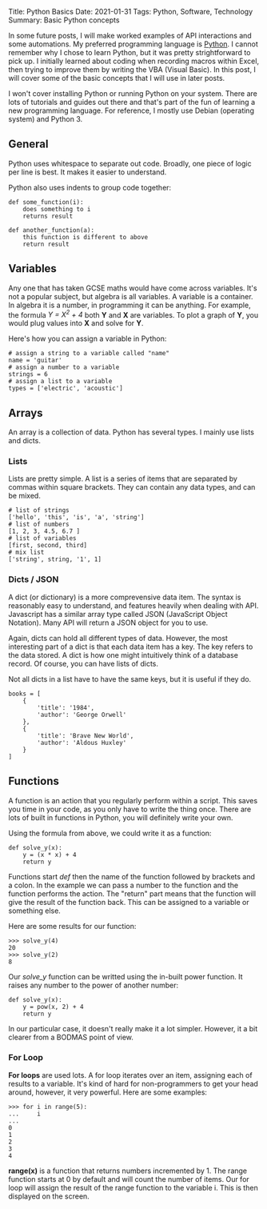 Title: Python Basics
Date: 2021-01-31
Tags: Python, Software, Technology
Summary: Basic Python concepts

In some future posts, I will make worked examples of API interactions and some automations. My preferred programming language is [Python](https://python.org). I cannot remember why I chose to learn Python, but it was pretty strightforward to pick up. I initially learned about coding when recording macros within Excel, then trying to improve them by writing the VBA (Visual Basic). In this post, I will cover some of the basic concepts that I will use in later posts.

I won't cover installing Python or running Python on your system. There are lots of tutorials and guides out there and that's part of the fun of learning a new programming language. For reference, I mostly use Debian (operating system) and Python 3.

## General

Python uses whitespace to separate out code. Broadly, one piece of logic per line is best. It makes it easier to understand.

Python also uses indents to group code together:

~~~
def some_function(i):
	does something to i
	returns result
~~~

~~~	
def another_function(a):
	this function is different to above
	return result
~~~

## Variables

Any one that has taken GCSE maths would have come across variables. It's not a popular subject, but algebra is all variables. A variable is a container. In algebra it is a number, in programming it can be anything. For example, the formula *Y = X<sup>2</sup> + 4* both **Y** and **X** are variables. To plot a graph of **Y**, you would plug values into **X** and solve for **Y**.

Here's how you can assign a variable in Python:

~~~
# assign a string to a variable called "name"
name = 'guitar'
# assign a number to a variable
strings = 6
# assign a list to a variable
types = ['electric', 'acoustic']
~~~

## Arrays

An array is a collection of data. Python has several types. I mainly use lists and dicts.

### Lists

Lists are pretty simple. A list is a series of items that are separated by commas within square brackets. They can contain any data types, and can be mixed.
	
~~~
# list of strings
['hello', 'this', 'is', 'a', 'string']
# list of numbers
[1, 2, 3, 4.5, 6.7 ]
# list of variables
[first, second, third]
# mix list
['string', string, '1', 1]
~~~

### Dicts / JSON

A dict (or dictionary) is a more comprevensive data item. The syntax is reasonably easy to understand, and features heavily when dealing with API. Javascript has a similar array type called JSON (JavaScript Object Notation). Many API will return a JSON object for you to use.

Again, dicts can hold all different types of data. However, the most interesting part of a dict is that each data item has a key. The key refers to the data stored. A dict is how one might intuitively think of a database record. Of course, you can have lists of dicts.

Not all dicts in a list have to have the same keys, but it is useful if they do.

~~~
books = [
	{
		'title': '1984',
		'author': 'George Orwell'
	},
	{
		'title': 'Brave New World',
		'author': 'Aldous Huxley'
	}
]
~~~

## Functions

A function is an action that you regularly perform within a script. This saves you time in your code, as you only have to write the thing once. There are lots of built in functions in Python, you will definitely write your own.

Using the formula from above, we could write it as a function:
	
~~~
def solve_y(x):
	y = (x * x) + 4
	return y
~~~

Functions start *def* then the name of the function followed by brackets and a colon. In the example we can pass a number to the function and the function performs the action. The "return" part means that the function will give the result of the function back. This can be assigned to a variable or something else.

Here are some results for our function:

~~~	
>>> solve_y(4)
20
>>> solve_y(2)
8
~~~

Our *solve_y* function can be writted using the in-built power function. It raises any number to the power of another number:

~~~
def solve_y(x):
	y = pow(x, 2) + 4
	return y
~~~

In our particular case, it doesn't really make it a lot simpler. However, it a bit clearer from a BODMAS point of view.

### For Loop

**For loops** are used lots. A for loop iterates over an item, assigning each of results to a variable. It's kind of hard for non-programmers to get your head around, however, it very powerful. Here are some examples:

~~~
>>> for i in range(5):
...     i
... 
0
1
2
3
4
~~~

**range(x)** is a function that returns numbers incremented by 1. The range function starts at 0 by default and will count the number of items. Our for loop will assign the result of the range function to the variable i. This is then displayed on the screen.
